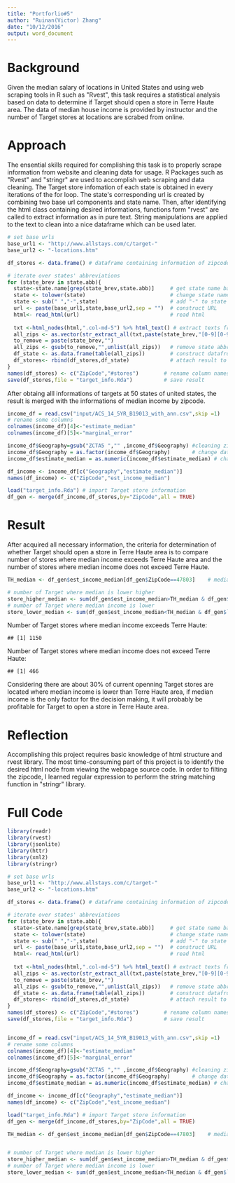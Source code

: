 ```yaml
---
title: "Portforlio#5"
author: "Ruinan(Victor) Zhang"
date: "10/12/2016"
output: word_document
---
```


# Background
Given the median salary of locations in United States and using web scraping tools in R such as "Rvest", this task requires a statistical analysis based on data to determine if Target should open a store in Terre Haute area. The data of median house income is provided by instructor and the number of Target stores at locations are scrabed from online. 

# Approach
The ensential skills required for complishing this task is to properly scrape information from website and cleaning data for usage. R Packages such as "Rvest" and "stringr" are used to accomplish web scraping and data cleaning. The Target store infomation of each state is obtained in every iterations of the for loop. The state's corresponding url is created by combining two base url components and state name. Then, after identifying the html class containing desired informations, functions form "rvest" are called to extract information as in pure text. String manipulations are applied to the text to clean into a nice dataframe which can be used later. 




```r
# set base urls
base_url1 <- "http://www.allstays.com/c/target-"
base_url2 <- "-locations.htm"

df_stores <- data.frame() # dataframe containing information of zipcode where is at least a Target Store

# iterate over states' abbreviations
for (state_brev in state.abb){
  state<-state.name[grep(state_brev,state.abb)]     # get state name based on abbreviation
  state <- tolower(state)                           # change state name to lower case
  state <- sub(" ","-",state)                       # add "-" to state name
  url <- paste(base_url1,state,base_url2,sep = "")  # construct URL
  html<- read_html(url)                             # read html
  
  txt <-html_nodes(html,".col-md-5") %>% html_text() # extract texts from specific html class
  all_zips <- as.vector(str_extract_all(txt,paste(state_brev,"[0-9][0-9][0-9][0-9][0-9]"))) #extract zipcode
  to_remove = paste(state_brev,"")
  all_zips <- gsub(to_remove,"",unlist(all_zips))   # remove state abbreviation in the zipcode
  df_state <- as.data.frame(table(all_zips))        # construct datafrome for zipcodes which has Target Store
  df_stores<- rbind(df_stores,df_state)             # attach result to final output df
}
names(df_stores) <- c("ZipCode","#stores")        # rename column names
save(df_stores,file = "target_info.Rda")          # save result
```
After obtaing alll informations of targets at 50 states of united states, the result is merged with the informations of median income by zipcode. 

```r
income_df = read.csv("input/ACS_14_5YR_B19013_with_ann.csv",skip =1)
# rename some columns
colnames(income_df)[4]<-"estimate_median"
colnames(income_df)[5]<-"marginal_error"

income_df$Geography=gsub("ZCTA5 ","" ,income_df$Geography) #cleaning zipcode column
income_df$Geography = as.factor(income_df$Geography)       # change data types to factor
income_df$estimate_median = as.numeric(income_df$estimate_median) # change data types to numerical

df_income <- income_df[c("Geography","estimate_median")]
names(df_income) <- c("ZipCode","est_income_median")

load("target_info.Rda") # import Target store information
df_gen <- merge(df_income,df_stores,by="ZipCode",all = TRUE)
```

# Result
After acquired all necessary information, the criteria for determination of whether Target should open a store in Terre Haute area is to compare number of stores where median income exceeds Terre Haute area and the number of stores where median income does not exceed Terre Haute. 


```r
TH_median <- df_gen$est_income_median[df_gen$ZipCode==47803]    # median income of Terre Haute

# number of Target where median is lower higher
store_higher_median <- sum(df_gen$est_income_median>TH_median & df_gen$`#stores`>0,na.rm=TRUE)
# number of Target where median income is lower
store_lower_median <- sum(df_gen$est_income_median<TH_median & df_gen$`#stores`>0,na.rm=TRUE)
```

Number of Target stores where median income exceeds Terre Haute:

```
## [1] 1150
```

Number of Target stores where median income does not exceed Terre Haute:

```
## [1] 466
```
Considering there are about 30% of current openning Target stores are located where median income is lower than Terre Haute area, if median income is the only factor for the decision making, it will probably be profitable for Target to open a store in Terre Haute area.

# Reflection
Accomplishing this project requires basic knowledge of html structure and rvest library. The most time-consuming part of this project is to identify the desired html node from viewing the webpage source code. In order to filting the zipcode, I learned regular expression to perform the string matching function in "stringr" library.


# Full Code

```r
library(readr)
library(rvest)
library(jsonlite)
library(httr)
library(xml2)
library(stringr)

# set base urls
base_url1 <- "http://www.allstays.com/c/target-"
base_url2 <- "-locations.htm"

df_stores <- data.frame() # dataframe containing information of zipcode where is at least a Target Store

# iterate over states' abbreviations
for (state_brev in state.abb){
  state<-state.name[grep(state_brev,state.abb)]     # get state name based on abbreviation
  state <- tolower(state)                           # change state name to lower case
  state <- sub(" ","-",state)                       # add "-" to state name
  url <- paste(base_url1,state,base_url2,sep = "")  # construct URL
  html<- read_html(url)                             # read html
  
  txt <-html_nodes(html,".col-md-5") %>% html_text() # extract texts from specific html class
  all_zips <- as.vector(str_extract_all(txt,paste(state_brev,"[0-9][0-9][0-9][0-9][0-9]"))) #extract zipcode
  to_remove = paste(state_brev,"")
  all_zips <- gsub(to_remove,"",unlist(all_zips))   # remove state abbreviation in the zipcode
  df_state <- as.data.frame(table(all_zips))        # construct datafrome for zipcodes which has Target Store
  df_stores<- rbind(df_stores,df_state)             # attach result to final output df
}
names(df_stores) <- c("ZipCode","#stores")        # rename column names
save(df_stores,file = "target_info.Rda")          # save result


income_df = read.csv("input/ACS_14_5YR_B19013_with_ann.csv",skip =1)
# rename some columns
colnames(income_df)[4]<-"estimate_median"
colnames(income_df)[5]<-"marginal_error"

income_df$Geography=gsub("ZCTA5 ","" ,income_df$Geography) #cleaning zipcode column
income_df$Geography = as.factor(income_df$Geography)       # change data types to factor
income_df$estimate_median = as.numeric(income_df$estimate_median) # change data types to numerical

df_income <- income_df[c("Geography","estimate_median")]
names(df_income) <- c("ZipCode","est_income_median")

load("target_info.Rda") # import Target store information
df_gen <- merge(df_income,df_stores,by="ZipCode",all = TRUE)

TH_median <- df_gen$est_income_median[df_gen$ZipCode==47803]    # median income of Terre Haute


# number of Target where median is lower higher
store_higher_median <- sum(df_gen$est_income_median>TH_median & df_gen$`#stores`>0,na.rm=TRUE)
# number of Target where median income is lower
store_lower_median <- sum(df_gen$est_income_median<TH_median & df_gen$`#stores`>0,na.rm=TRUE)
```

